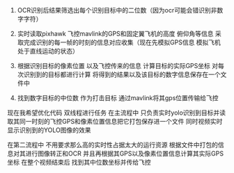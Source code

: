 1. OCR识别后结果筛选出每个识别目标中的二位数（因为ocr可能会错识别非数字字符） 
2. 实时读取pixhawk 飞控mavlink的GPS和固定翼飞机的高度 俯仰角等信息 采取完成识别的每一帧的时刻的信息对应收集（现在先模拟GPS信息 模拟飞机处于直线运动的状态）
3. 根据识别目标的像素位置 以及飞控传来的信息 计算目标的实际GPS坐标 对每次识别到的目标都进行计算 将得到的结果以及该目标的数字信息保存在一个文件中

4. 找到数字目标的中位数 作为打击目标 通过mavlink将其gps位置传输给飞控


现在我希望优化代码 双线程进行任务 在主流程中 只负责实时yolo识别到目标并读取其同一时刻的飞控GPS和像素位置信息把它打包保存进一个文件 同时视频实时显示识别到的YOLO图像的效果

在第二流程中 不用要求那么高的实时性占据太大的运行资源 根据文件中打包的信息对其进行图像转正和OCR 并且再根据其GPS以及像素位置信息计算其实际GPS坐标 在整个视频结束后 找到其中位数坐标并传给飞控